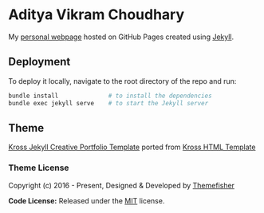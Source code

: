# Aditya Vikram Choudhary

My [personal webpage](https://adi-vc.github.io/) hosted on
GitHub Pages created using [Jekyll](https://jekyllrb.com).


## Deployment

To deploy it locally, navigate to the root directory of the repo and run:
```sh
bundle install              # to install the dependencies
bundle exec jekyll serve    # to start the Jekyll server
```

## Theme

[Kross Jekyll Creative Portfolio Template](https://github.com/themefisher/kross-jekyll) ported from [Kross HTML Template](https://themefisher.com/products/kross/)

<!-- theme license -->
### Theme License

Copyright (c) 2016 - Present, Designed & Developed by [Themefisher](https://themefisher.com)

**Code License:** Released under the [MIT](https://github.com/themefisher/kross-jekyll/blob/main/LICENSE) license.
